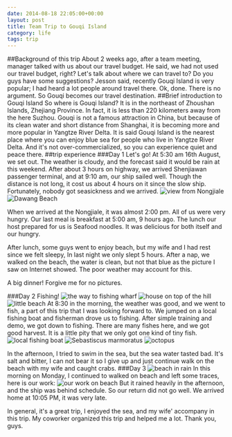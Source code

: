 ```yaml
---
date: 2014-08-18 22:05:00+00:00
layout: post
title: Team Trip to Gouqi Island
category: life
tags: trip
---
```

##Background of this trip
About 2 weeks ago, after a team meeting, manager talked with us about our travel budget. He said, we had not used our travel budget, right? Let's talk about where we can travel to? Do you guys have some suggestions? Jesson said, recently Gouqi Island is very popular; I had heard a lot people around travel there. Ok, done. There is no argument. So Gouqi becomes our travel destination.
##Brief introduction to Gouqi Island
So where is Gouqi Island? It is in the northeast of Zhoushan Islands, Zhejiang Province. In fact, it is less than 220 kilometers away from the here Suzhou. Gouqi is not a famous attraction in China, but because of its clean water and short distance from Shanghai, it is becoming more and more popular in Yangtze River Delta. It is said Gouqi Island is the nearest place where you can enjoy blue sea for people who live in Yangtze River Delta. And it's not over-commercialized, so you can experience quiet and peace there.
##trip experience
###Day 1
Let's go!
At 5:30 am 16th August, we set out. The weather is cloudy, and the forecast said it would be rain at this weekend. After about 3 hours on highway, we arrived Shenjiawan passenger terminal, and at 9:10 am, our ship sailed well. Though the distance is not long, it cost us about 4 hours on it since the slow ship. Fortunately, nobody got seasickness and we arrived.
![view from Nongjiale](http://helloowen.com/album/Gouqi/Gouqi1.JPG)
![Dawang Beach](http://helloowen.com/album/Gouqi/Gouqi2.JPG)

When we arrived at the Nongjiale, it was almost 2:00 pm. All of us were very hungry. Our last meal is breakfast at 5:00 am, 9 hours ago. The lunch our host prepared for us is Seafood noodles. It was delicious for both itself and our hungry.

After lunch, some guys went to enjoy beach, but my wife and I had rest since we felt sleepy, In last night we only slept 5 hours. After a nap, we walked on the beach, the water is clean, but not that blue as the picture I saw on Internet showed. The poor weather may account for this.

A big dinner! Forgive me for no pictures.

###Day 2
Fishing!
![the way to fishing wharf](http://helloowen.com/album/Gouqi/Gouqi3.JPG)
![house on top of the hill](http://helloowen.com/album/Gouqi/Gouqi4.JPG)
![little beach](http://helloowen.com/album/Gouqi/Gouqi5.JPG)
At 8:30 in the morning, the weather was good, and we went to fish, a part of this trip that I was looking forward to. We jumped on a local fishing boat and fisherman drove us to fishing. After simple training and demo, we got down to fishing. There are many fishes here, and we got good harvest. It is a little pity that we only got one kind of tiny fish.
![local fishing boat](http://helloowen.com/album/Gouqi/Gouqi6.JPG)
![Sebastiscus marmoratus](http://helloowen.com/album/Gouqi/Gouqi7.JPG)
![octopus](http://helloowen.com/album/Gouqi/Gouqi8.JPG)

In the afternoon, I tried to swim in the sea, but the sea water tasted bad. It's salt and bitter, I can not bear it so I give up and just continue walk on the beach with my wife and caught crabs.
###Day 3
![beach in rain](http://helloowen.com/album/Gouqi/Gouqi9.JPG)
In this morning on Monday, I continued to walked on beach and left some traces, here is our work:
![our work on beach](http://helloowen.com/album/Gouqi/Gouqi10.JPG)
But it rained heavily in the afternoon, and the ship was behind schedule. So our return did not go well. We arrived home at 10:05 PM, it was very late.

In general, it's a great trip, I enjoyed the sea, and my wife' accompany in this trip. My coworker organized this trip and helped me a lot. Thank you, guys.